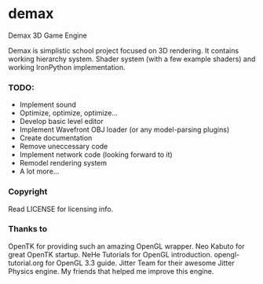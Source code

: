 # demax
Demax 3D Game Engine

Demax is simplistic school project focused on 3D rendering. It contains working hierarchy system. Shader system (with a few example shaders) and working IronPython implementation.

### TODO:
- Implement sound
- Optimize, optimize, optimize...
- Develop basic level editor
- Implement Wavefront OBJ loader (or any model-parsing plugins)
- Create documentation
- Remove uneccessary code
- Implement network code (looking forward to it)
- Remodel rendering system
- A lot more...

### Copyright
Read LICENSE for licensing info.

### Thanks to
OpenTK for providing such an amazing OpenGL wrapper.
Neo Kabuto for great OpenTK startup.
NeHe Tutorials for OpenGL introduction.
opengl-tutorial.org for OpenGL 3.3 guide.
Jitter Team for their awesome Jitter Physics engine.
My friends that helped me improve this engine.
